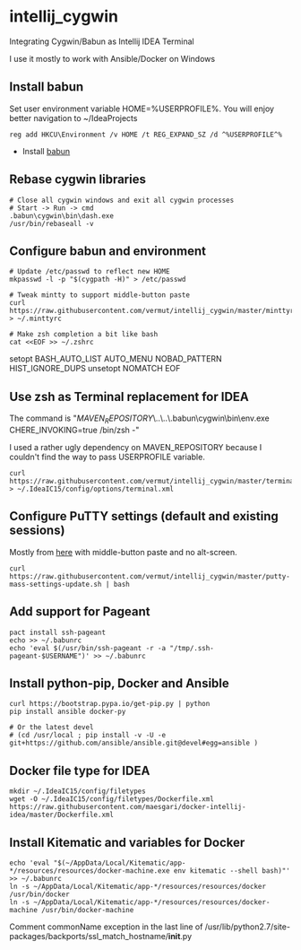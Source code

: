 # intellij_cygwin
Integrating Cygwin/Babun as Intellij IDEA Terminal

I use it mostly to work with Ansible/Docker on Windows

## Install babun

Set user environment variable HOME=%USERPROFILE%. You will enjoy better navigation to ~/IdeaProjects

    reg add HKCU\Environment /v HOME /t REG_EXPAND_SZ /d ^%USERPROFILE^%

 * Install [babun](http://babun.github.io/)

## Rebase cygwin libraries
    # Close all cygwin windows and exit all cygwin processes
    # Start -> Run -> cmd
    .babun\cygwin\bin\dash.exe
    /usr/bin/rebaseall -v

## Configure babun and environment
    # Update /etc/passwd to reflect new HOME
    mkpasswd -l -p "$(cygpath -H)" > /etc/passwd
  	
    # Tweak mintty to support middle-button paste
    curl https://raw.githubusercontent.com/vermut/intellij_cygwin/master/minttyrc > ~/.minttyrc

    # Make zsh completion a bit like bash
    cat <<EOF >> ~/.zshrc
setopt BASH_AUTO_LIST AUTO_MENU NOBAD_PATTERN HIST_IGNORE_DUPS
unsetopt NOMATCH
EOF

## Use zsh as Terminal replacement for IDEA
The command is "$MAVEN_REPOSITORY$\\..\\..\\.babun\cygwin\bin\env.exe CHERE_INVOKING=true /bin/zsh -"

I used a rather ugly dependency on MAVEN_REPOSITORY because I couldn't find the way to pass USERPROFILE variable.

    curl https://raw.githubusercontent.com/vermut/intellij_cygwin/master/terminal.xml > ~/.IdeaIC15/config/options/terminal.xml

## Configure PuTTY settings (default and existing sessions)
Mostly from [here](https://github.com/jblaine/solarized-and-modern-putty) with middle-button paste and no alt-screen.

    curl https://raw.githubusercontent.com/vermut/intellij_cygwin/master/putty-mass-settings-update.sh | bash

## Add support for Pageant
    pact install ssh-pageant
    echo >> ~/.babunrc
    echo 'eval $(/usr/bin/ssh-pageant -r -a "/tmp/.ssh-pageant-$USERNAME")' >> ~/.babunrc

## Install python-pip, Docker and Ansible
    curl https://bootstrap.pypa.io/get-pip.py | python
    pip install ansible docker-py

    # Or the latest devel
    # (cd /usr/local ; pip install -v -U -e git+https://github.com/ansible/ansible.git@devel#egg=ansible )

## Docker file type for IDEA
    mkdir ~/.IdeaIC15/config/filetypes
    wget -O ~/.IdeaIC15/config/filetypes/Dockerfile.xml https://raw.githubusercontent.com/maesgari/docker-intellij-idea/master/Dockerfile.xml

## Install Kitematic and variables for Docker
    echo 'eval "$(~/AppData/Local/Kitematic/app-*/resources/resources/docker-machine.exe env kitematic --shell bash)"' >> ~/.babunrc
    ln -s ~/AppData/Local/Kitematic/app-*/resources/resources/docker /usr/bin/docker
    ln -s ~/AppData/Local/Kitematic/app-*/resources/resources/docker-machine /usr/bin/docker-machine

Comment commonName exception in the last line of  /usr/lib/python2.7/site-packages/backports/ssl_match_hostname/__init__.py